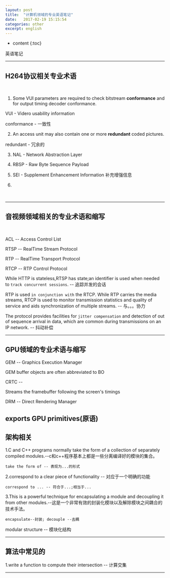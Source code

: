 ```yaml
---
layout: post
title:  "计算机领域的专业英语笔记"
date:   2017-02-19 15:15:54
categories: other
excerpt: english
---
```


* content
{:toc}

英语笔记

---

## H264协议相关专业术语

<br />

1. Some VUI parameters are required to check bitstream **conformance** and for output timing decoder conformance.

VUI - Videro usability information 

conformance - 一致性

2. An access unit may also contain one or more **redundant** coded pictures.

redundant - 冗余的

3. NAL - Network Abstraction Layer

4. RBSP - Raw Byte Sequence Payload

5. SEI - Supplement Enhancement Information 补充增强信息

6. 


<br />

---
## 音视频领域相关的专业术语和缩写

<br />

ACL -- Access Control List

RTSP -- RealTime Stream Protocol

RTP  -- RealTime Transport Protocol

RTCP -- RTP Control Protocol

While HTTP is stateless,RTSP has state;an identifier is used when needed to `track concurrent sessions`. -- 追踪并发的会话

RTP is used `in conjunction with` the RTCP. While RTP carries the media streams, RTCP is used to monitor transmission statistics and quality of service and aids synchronization of multiple streams. -- 与。。。协力

The protocol provides facilities for `jitter compensation` and detection of out of sequence arrival in data, which are common during transmissions on an IP network. -- 抖动补偿


  

---

## GPU领域的专业术语与缩写

GEM -- Graphics Execution Manager

GEM buffer objects are often abbreviated to BO

CRTC -- 

Streams the framebuffer following the screen's timings

DRM -- Direct Rendering Manager

exports GPU primitives(原语)
---

## 架构相关

1.C and C++ programs normally take the form of a collection of separately compiled modules.--c和c++程序基本上都是一些分离编译好的模块的集合。
<pre><code>take the form of -- 表现为...的形式
</code></pre>

2.correspond to a clear piece of functionality -- 对应于一个明确的功能
<pre><code>correspond to ... -- 符合于...;相当于...
</code></pre>

3.This is a powerful technique for encapsulating a module and decoupling it from other modules.--这是一个非常有效的封装化模块以及解除模块之间耦合的技术手法。
<pre><code>encapsulate--封装; decouple --去耦
</code></pre>

modular structure -- 模块化结构

---

## 算法中常见的

1.write a function to compute their intersection -- 计算交集



---

